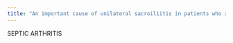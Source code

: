 ```yaml
---
title: "An important cause of unilateral sacroiliitis in patients who are immunocompromised or with IV drug abuse"
---
```

SEPTIC ARTHRITIS

